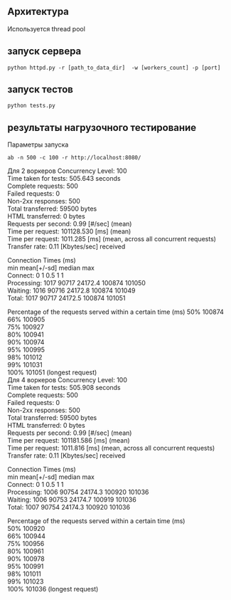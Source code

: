 ## Архитектура
Используется thread pool
## запуск сервера 
```
python httpd.py -r [path_to_data_dir]  -w [workers_count] -p [port]
```
## запуск тестов
```
python tests.py
```
## результаты нагрузочного тестирование
Параметры запуска
```
ab -n 500 -c 100 -r http://localhost:8080/
```
Для 2 воркеров
Concurrency Level:      100  
Time taken for tests:   505.643 seconds  
Complete requests:      500  
Failed requests:        0  
Non-2xx responses:      500  
Total transferred:      59500 bytes  
HTML transferred:       0 bytes  
Requests per second:    0.99 [#/sec] (mean)  
Time per request:       101128.530 [ms] (mean)  
Time per request:       1011.285 [ms] (mean, across all concurrent requests)  
Transfer rate:          0.11 [Kbytes/sec] received  

Connection Times (ms)  
              min  mean[+/-sd] median   max  
Connect:        0    1   0.5      1       1  
Processing:  1017 90717 24172.4 100874  101050  
Waiting:     1016 90716 24172.8 100874  101049  
Total:       1017 90717 24172.5 100874  101051  

Percentage of the requests served within a certain time (ms) 
  50%  100874  
  66%  100905  
  75%  100927  
  80%  100941  
  90%  100974  
  95%  100995  
  98%  101012  
  99%  101031  
 100%  101051 (longest request)  
Для 4 воркеров
Concurrency Level:      100  
Time taken for tests:   505.908 seconds  
Complete requests:      500  
Failed requests:        0  
Non-2xx responses:      500  
Total transferred:      59500 bytes  
HTML transferred:       0 bytes  
Requests per second:    0.99 [#/sec] (mean)  
Time per request:       101181.586 [ms] (mean)  
Time per request:       1011.816 [ms] (mean, across all concurrent requests)  
Transfer rate:          0.11 [Kbytes/sec] received  

Connection Times (ms)  
              min  mean[+/-sd] median   max  
Connect:        0    1   0.5      1       1  
Processing:  1006 90754 24174.3 100920  101036  
Waiting:     1006 90753 24174.7 100919  101036  
Total:       1007 90754 24174.3 100920  101036  

Percentage of the requests served within a certain time (ms)  
  50%  100920  
  66%  100944  
  75%  100956  
  80%  100961  
  90%  100978  
  95%  100991  
  98%  101011  
  99%  101023  
 100%  101036 (longest request)  
 
